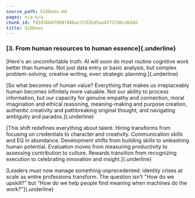 ```yaml
---
source_path: Gibbons.md
pages: n/a-n/a
chunk_id: f02d3bb6f9607686ac37d2bd5aa43727ddcdb9d2
title: Gibbons
---
```

### **[3. From human resources to human essence]{.underline}**

[Here\'s an uncomfortable truth: AI will soon do most routine cognitive
work better than humans. Not just data entry or basic analysis, but
complex problem-solving, creative writing, even strategic
planning.]{.underline}

[So what becomes of human value? Everything that makes us irreplaceably
human becomes infinitely more valuable. Not our ability to process
information, but our capacity for genuine empathy and connection, moral
imagination and ethical reasoning, meaning-making and purpose creation,
authentic creativity and pathbreaking original thought, and navigating
ambiguity and paradox.]{.underline}

[This shift redefines everything about talent. Hiring transforms from
focusing on credentials to character and creativity. Communication
skills and EQ in abundance. Development shifts from building skills to
unleashing human potential. Evaluation moves from measuring productivity
to assessing contribution to culture. Rewards transition from
recognizing execution to celebrating innovation and
insight.]{.underline}

[Leaders must now manage something unprecedented: identity crises at
scale as entire professions transform. The question isn\'t \"How do we
upskill?\" but \"How do we help people find meaning when machines do the
work?\"]{.underline}
